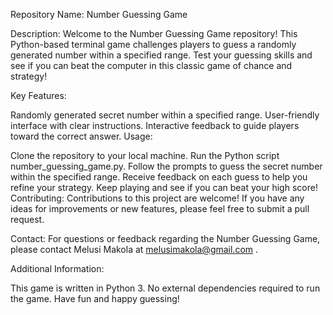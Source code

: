 Repository Name: Number Guessing Game

Description:
Welcome to the Number Guessing Game repository! This Python-based terminal game challenges players to guess a randomly generated number within a specified range. Test your guessing skills and see if you can beat the computer in this classic game of chance and strategy!

Key Features:

Randomly generated secret number within a specified range.
User-friendly interface with clear instructions.
Interactive feedback to guide players toward the correct answer.
Usage:

Clone the repository to your local machine.
Run the Python script number_guessing_game.py.
Follow the prompts to guess the secret number within the specified range.
Receive feedback on each guess to help you refine your strategy.
Keep playing and see if you can beat your high score!
Contributing:
Contributions to this project are welcome! If you have any ideas for improvements or new features, please feel free to submit a pull request.


Contact:
For questions or feedback regarding the Number Guessing Game, please contact Melusi Makola at melusimakola@gmail.com .

Additional Information:

This game is written in Python 3.
No external dependencies required to run the game.
Have fun and happy guessing!

